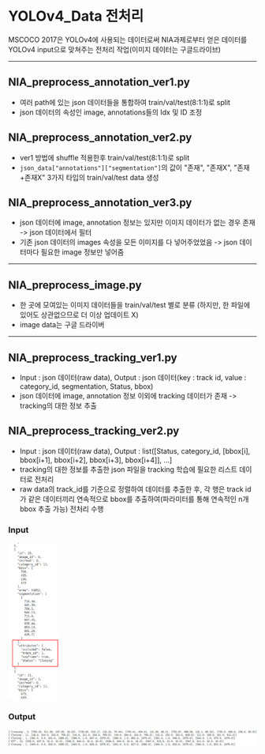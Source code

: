 # YOLOv4_Data 전처리

MSCOCO 2017은 YOLOv4에 사용되는 데이터로써 NIA과제로부터 얻은 데이터를 YOLOv4 input으로 맞쳐주는 전처리 작업(이미지 데이터는 구글드라이브)

---

## NIA_preprocess_annotation_ver1.py

- 여러 path에 있는 json 데이터들을 통합하여 train/val/test(8:1:1)로 split
- json 데이터의 속성인 image, annotations들의 Idx 및 ID 조정

## NIA_preprocess_annotation_ver2.py

- ver1 방법에 shuffle 적용한후 train/val/test(8:1:1)로 split
- `json_data["annotations"]["segmentation"]`의 값이 "존재", "존재X", "존재+존재X" 3가지 타입의 train/val/test data 생성

## NIA_preprocess_annotation_ver3.py

- json 데이터에 image, annotation 정보는 있지만 이미지 데이터가 없는 경우 존재 -> json 데이터에서 필터
- 기존 json 데이터의 images 속성을 모든 이미지를 다 넣어주었었음 -> json 데이터마다 필요한 image 정보만 넣어줌

---

## NIA_preprocess_image.py

- 한 곳에 모여있는 이미지 데이터들을 train/val/test 별로 분류 (하지만, 한 파일에 있어도 상관없으므로 더 이상 업데이트 X)
- image data는 구글 드라이버

---

## NIA_preprocess_tracking_ver1.py

- Input : json 데이터(raw data), Output : json 데이터(key : track id, value : category_id, segmentation, Status, bbox)
- json 데이터에 image, annotation 정보 이외에 tracking 데이터가 존재 -> tracking의 대한 정보 추출

## NIA_preprocess_tracking_ver2.py

- Input : json 데이터(raw data), Output : list([Status, category_id, [bbox[i], bbox[i+1], bbox[i+2], bbox[i+3], bbox[i+4]], ...]
- tracking의 대한 정보를 추출한 json 파일을 tracking 학습에 필요한 리스트 데이터로 전처리
- raw data의 track_id를 기준으로 정렬하여 데이터를 추출한 후, 각 행은 track id가 같은 데이터끼리 연속적으로 bbox를 추출하여(파라미터를 통해 연속적인 n개 bbox 추출 가능) 전처리 수행

### Input
<img src = "./사진/tracking_1.png" width="20%" height="20%">

### Output
<img src = "./사진/tracking_2.png">
